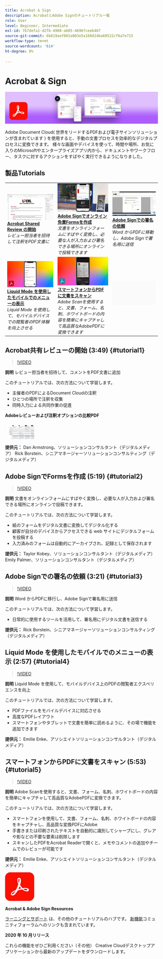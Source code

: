 ```yaml
---
title: Acrobat & Sign
description: AcrobatとAdobe Signのチュートリアル一覧
role: User
level: Beginner, Intermediate
exl-id: 7b7defa1-d2fb-4908-a605-4696fceeb467
source-git-commit: 6b819aef801e003e5a160d24ba69522cf6a7e715
workflow-type: tm+mt
source-wordcount: '614'
ht-degree: 0%

---
```


# Acrobat &amp; Sign

![チュートリアルヒーロー画像](../assets/DC.jpg)

Adobe Document Cloud( 世界をリードするPDFおよび電子サインソリューションが含まれています ) を使用すると、手動の文書プロセスを効率的なデジタルプロセスに変換できます。 様々な画面やデバイスを使って、時間や場所、お気に入りのMicrosoftやエンタープライズアプリ内から、ドキュメントやワークフロー、タスクに対するアクションをすばやく実行できるようになりました。

## 製品Tutorials

<table style="table-layout:fixed">
<tr>
 <td>
   <a href="acrobat-sign.md#tutorial1">
      <img alt="Acrobat Shared Review の開始" src="../assets/acrobat_sharedreview_armstrong.jpg" />
   </a>
    <div>
   <a href="acrobat-sign.md#tutorial1"><strong>Acrobat Shared Review の開始</strong></a>
    </div>
    <em>レビュー担当者を招待して注釈をPDF文書に</em>
    <br>
  </td>
  <td>
    <a href="acrobat-sign.md#tutorial2">
        <img alt="Adobe Signでオンライン免責Formsを作成" src="../assets/sign_webforms_palmer-kobey_thumbnail.jpg" />
    </a>
    <div>
    <a href="acrobat-sign.md#tutorial2"><strong>Adobe Signでオンライン免責Formsを作成</strong></a>
    </div>
    <em>文書をオンラインフォームにすばやく変換し、必要な人が入力および署名できる場所にオンラインで投稿できます</em>
    <br>
  </td>
  <td>
   <a href="acrobat-sign.md#tutorial3">
      <img alt="Adobe Signでの署名の依頼" src="../assets/sign_request-signature_borstein_thumbnail.jpg" />
   </a>
    <div>
    <a href="acrobat-sign.md#tutorial3"><strong>Adobe Signでの署名の依頼</strong></a>
    </div>
    <em>Word からPDFに移動し、Adobe Signで署名用に送信</em>
    <br>
  </td>
</tr>
<tr>
 <td>
   <a href="acrobat-sign.md#tutorial4">
      <img alt="Liquid Mode を使用したモバイルでのメニューの表示" src="../assets/acrobat_liquidmode_enke_thumbnail.jpg" />
   </a>
    <div>
   <a href="acrobat-sign.md#tutorial4"><strong>Liquid Mode を使用したモバイルでのメニューの表示</strong></a>
    </div>
    <em>Liquid Mode を使用して、モバイルデバイスでの閲覧者のPDF体験を向上させる</em>
    <br>
  </td>
  <td>
    <a href="acrobat-sign.md#tutorial5">
        <img alt="スマートフォンからPDFに文書をスキャン" src="../assets/acrobat_scan_enke.jpg" />
    </a>
    <div>
    <a href="acrobat-sign.md#tutorial5"><strong>スマートフォンからPDFに文書をスキャン</strong></a>
    </div>
    <em>Adobe Scanを使用すると、文書、フォーム、名刺、ホワイトボードの内容を簡単にキャプチャして高品質なAdobePDFに変換できます</em>
    <br>
  </td>
  <td>
    <img alt="スペーサー" src="../assets/Gray_thumbnail.png" />
    <div>
    <br>
  </td>
</tr>
</table>

## Acrobat共有レビューの開始 (3:49) {#tutorial1}

>[!VIDEO](https://video.tv.adobe.com/v/326777?hidetitle=true)

**説明**
レビュー担当者を招待して、コメントをPDF文書に追加

このチュートリアルでは、次の方法について学習します。
* 主催者のPDFによるDocument Cloudの注釈
* ひとつの場所で注釈を収集
* 同時入力による共同作業の促進

**Adobeレビューおよび注釈オプションの比較PDF**

[![比較画像](../assets/ComparisonPDF_thumbnail_96.png)](../assets/Adobe_Review_and_Comment_Comparisons.pdf)

**提供元：**
Dan Armstrong、ソリューションコンサルタント（デジタルメディア） Rick Borstein、シニアマネージャーソリューションコンサルティング（デジタルメディア）

## Adobe SignでFormsを作成 (5:19) {#tutorial2}

>[!VIDEO](https://video.tv.adobe.com/v/326776?hidetitle=true)

**説明**
文書をオンラインフォームにすばやく変換し、必要な人が入力および署名できる場所にオンラインで投稿できます。

このチュートリアルでは、次の方法について学習します。
* 紙のフォームをデジタル文書に変換してデジタル化する
* 顧客が自分のデバイスからアクセスできる web サイトにデジタルフォームを投稿する
* 入力済みのフォームは自動的にアーカイブされ、記録として保存されます

**提供元：**
Taylor Kobey、ソリューションコンサルタント（デジタルメディア） Emily Palmer、ソリューションコンサルタント（デジタルメディア）

## Adobe Signでの署名の依頼 (3:21) {#tutorial3}

>[!VIDEO](https://video.tv.adobe.com/v/326801?hidetitle=true)

**説明**
Word からPDFに移行し、Adobe Signで署名用に送信

このチュートリアルでは、次の方法について学習します。
* 日常的に使用するツールを活用して、署名用にデジタル文書を送信する

**提供元：**
Rick Borstein、シニアマネージャーソリューションコンサルティング（デジタルメディア）

## Liquid Mode を使用したモバイルでのメニューの表示 (2:57) {#tutorial4}

>[!VIDEO](https://video.tv.adobe.com/v/327093?hidetitle=true)

**説明**
Liquid Mode を使用して、モバイルデバイス上のPDFの閲覧者エクスペリエンスを向上

このチュートリアルでは、次の方法について学習します。
* PDFファイルをモバイルデバイスに対応させる
* 高度なPDFレイアウト
* スマートフォンやタブレットで文書を簡単に読めるように、その場で機能を追加できます

**提供元：**
Emilie Enke、アソシエイトソリューションコンサルタント（デジタルメディア）

## スマートフォンからPDFに文書をスキャン (5:53) {#tutorial5}

>[!VIDEO](https://video.tv.adobe.com/v/327094?hidetitle=true)

**説明**
Adobe Scanを使用すると、文書、フォーム、名刺、ホワイトボードの内容を簡単にキャプチャして高品質なAdobePDFに変換できます。

このチュートリアルでは、次の方法について学習します。
* スマートフォンを使用して、文書、フォーム、名刺、ホワイトボードの内容をキャプチャし、高品質な変換PDFにAdobe
* 手書きまたは印刷されたテキストを自動的に識別してシャープにし、グレアや影などの不要な要素は削除します
* スキャンしたPDFをAcrobat Readerで開くと、メモやコメントの追加やチームでのレビューが可能です

**提供元：**
Emilie Enke、アソシエイトソリューションコンサルタント（デジタルメディア）

![DC ロゴ](../assets/Doc-Cloud-256.png)

**Acrobat &amp; Adobe Sign Resources**

[ラーニングとサポート](https://helpx.adobe.com/support/document-cloud.html) は、その他のチュートリアルのハブです。 [新機能](https://helpx.adobe.com/acrobat/using/whats-new.html)コミュニティフォーラムへのリンクも含まれています。

**2020 年 10 月リリース**

これらの機能をぜひご利用ください（その他） Creative Cloudデスクトップアプリケーションから最新のアップデートをダウンロードします。

